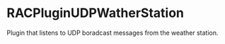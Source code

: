 # RACPluginUDPWatherStation
Plugin that listens to UDP boradcast messages from the weather station.
